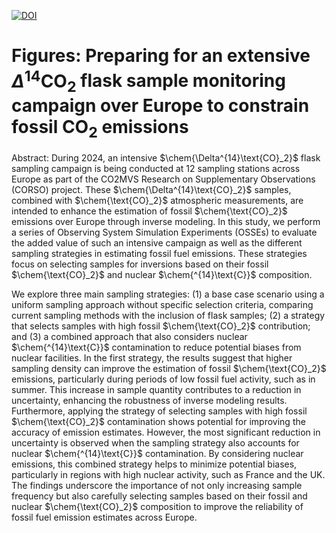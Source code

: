 [![DOI](https://zenodo.org/badge/851677443.svg)](https://zenodo.org/doi/10.5281/zenodo.13842604)

# Figures: Preparing for an extensive $\Delta^{14}\text{CO}_2$ flask sample monitoring campaign over Europe to constrain fossil $\text{CO}_2$ emissions

Abstract: During 2024, an intensive $\chem{\Delta^{14}\text{CO}_2}$ flask sampling campaign is being conducted at 12 sampling stations across Europe as part of the CO2MVS Research on Supplementary Observations (CORSO) project. These $\chem{\Delta^{14}\text{CO}_2}$ samples, combined with $\chem{\text{CO}_2}$ atmospheric measurements, are intended to enhance the estimation of fossil $\chem{\text{CO}_2}$ emissions over Europe through inverse modeling. In this study, we perform a series of Observing System Simulation Experiments (OSSEs) to evaluate the added value of such an intensive campaign as well as the different sampling strategies in estimating fossil fuel emissions. These strategies focus on selecting samples for inversions based on their fossil $\chem{\text{CO}_2}$ and nuclear $\chem{^{14}\text{C}}$ composition.

We explore three main sampling strategies: (1) a base case scenario using a uniform sampling approach without specific selection criteria, comparing current sampling methods with the inclusion of flask samples; (2) a strategy that selects samples with high fossil $\chem{\text{CO}_2}$ contribution; and (3) a combined approach that also considers nuclear $\chem{^{14}\text{C}}$ contamination to reduce potential biases from nuclear facilities. In the first strategy, the results suggest that higher sampling density can improve the estimation of fossil $\chem{\text{CO}_2}$ emissions, particularly during periods of low fossil fuel activity, such as in summer. This increase in sample quantity contributes to a reduction in uncertainty, enhancing the robustness of inverse modeling results. Furthermore, applying the strategy of selecting samples with high fossil $\chem{\text{CO}_2}$ contamination shows potential for improving the accuracy of emission estimates. However, the most significant reduction in uncertainty is observed when the sampling strategy also accounts for nuclear $\chem{^{14}\text{C}}$ contamination. By considering nuclear emissions, this combined strategy helps to minimize potential biases, particularly in regions with high nuclear activity, such as France and the UK. The findings underscore the importance of not only increasing sample frequency but also carefully selecting samples based on their fossil and nuclear $\chem{\text{CO}_2}$ composition to improve the reliability of fossil fuel emission estimates across Europe.
